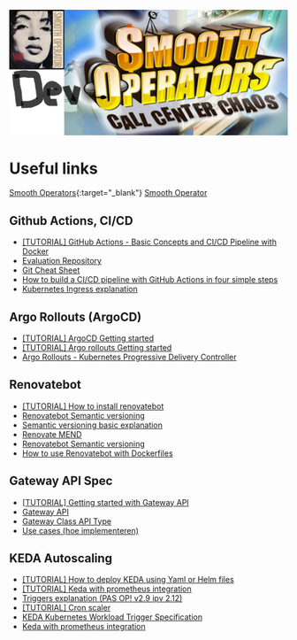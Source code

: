![Smooth](smooth.png)

# Useful links

[Smooth Operators](https://www.youtube.com/watch?v=uqjWkjp1kxQ){:target="_blank"}
[Smooth Operator](https://www.youtube.com/watch?v=dQw4w9WgXcQ)

## Github Actions, CI/CD
- [[TUTORIAL] GitHub Actions - Basic Concepts and CI/CD Pipeline with Docker](https://www.youtube.com/watch?v=R8_veQiYBjI)
- [Evaluation Repository](https://github.com/Cloud-Computing-2324/evaluation-smoothdevoperators)
- [Git Cheat Sheet](https://education.github.com/git-cheat-sheet-education.pdf)
- [How to build a CI/CD pipeline with GitHub Actions in four simple steps](https://github.blog/2022-02-02-build-ci-cd-pipeline-github-actions-four-steps/)
- [Kubernetes Ingress explanation](https://kubernetes.io/docs/concepts/services-networking/ingress/#terminology)

## Argo Rollouts (ArgoCD)
- [[TUTORIAL] ArgoCD Getting started](https://argo-cd.readthedocs.io/en/stable/getting_started/)
- [[TUTORIAL] Argo rollouts Getting started](https://argo-rollouts.readthedocs.io/en/stable/getting-started/)
- [Argo Rollouts - Kubernetes Progressive Delivery Controller](https://argo-rollouts.readthedocs.io/en/stable/)

## Renovatebot

- [[TUTORIAL] How to install renovatebot](https://docs.renovatebot.com/modules/platform/github/)
- [Renovatebot Semantic versioning](https://docs.renovatebot.com/modules/versioning/#semantic-versioning)
- [Semantic versioning basic explanation](https://semver.org/)
- [Renovate MEND](https://developer.mend.io/)
- [Renovatebot Semantic versioning](https://docs.renovatebot.com/modules/versioning/#semantic-versioning)
- [How to use Renovatebot with Dockerfiles](https://docs.renovatebot.com/docker/)

## Gateway API Spec

- [[TUTORIAL] Getting started with Gateway API](https://gateway-api.sigs.k8s.io/guides/)
- [Gateway API](https://gateway-api.sigs.k8s.io/)
- [Gateway Class API Type](https://gateway-api.sigs.k8s.io/api-types/gatewayclass/)
- [Use cases (hoe implementeren)](https://gateway-api.sigs.k8s.io/concepts/use-cases/#basic-northsouth-use-case)

## KEDA Autoscaling

- [[TUTORIAL] How to deploy KEDA using Yaml or Helm files](https://keda.sh/docs/2.12/deploy/#helm)
- [[TUTORIAL] Keda with prometheus integration](https://www.youtube.com/watch?v=NyaffVfRzLo)
- [Triggers explanation (PAS OP! v2.9 ipv 2.12)](https://keda.sh/docs/2.9/concepts/scaling-deployments/#triggers)
- [[TUTORIAL] Cron scaler](https://keda.sh/docs/2.12/scalers/cron/)
- [KEDA Kubernetes Workload Trigger Specification](https://keda.sh/docs/2.12/scalers/kubernetes-workload/)
- [Keda with prometheus integration](https://stackoverflow.com/questions/75210091/keda-with-prometheus-integration)
